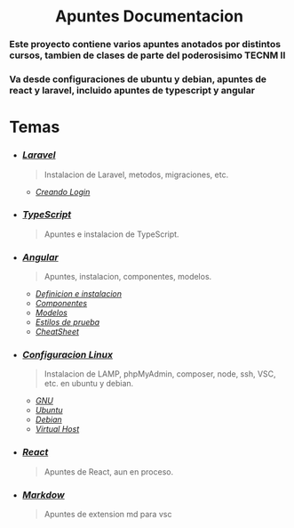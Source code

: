 <h1 align="center">Apuntes Documentacion</h1>

### Este proyecto contiene varios apuntes anotados por distintos cursos, tambien de clases de parte del poderosisimo TECNM II

### Va desde configuraciones de ubuntu y debian, apuntes de react y laravel, incluido apuntes de typescript y angular

# Temas 

- ### ***[Laravel](ApuntesLaravel/laravel.md)*** 
  > Instalacion de Laravel, metodos, migraciones, etc.
  - *[Creando Login](ApuntesLaravel/creandoLogin.md)*
- ### ***[TypeScript](ApuntesFront/apuntes_typescript.md)***
  > Apuntes e instalacion de TypeScript.
- ### ***[Angular](ApuntesFront/angular/)***
  > Apuntes, instalacion, componentes, modelos.
  - *[Definicion e instalacion](ApuntesFront/angular/angular.md)*
  - *[Componentes](ApuntesFront/angular/componente.md)*
  - *[Modelos](ApuntesFront/angular/model.md)*
  - *[Estilos de prueba](ApuntesFront/angular/estilos-basicos.css)*
  - *[CheatSheet](ApuntesFront/cheat/angular-cheat-sheet.pdf)*
- ### ***[Configuracion Linux](ApuntesLinux)***
    > Instalacion de LAMP, phpMyAdmin, composer, node, ssh, VSC, etc. en ubuntu y debian.
    - *[GNU](ApuntesLinux/gnu.md)*
    - *[Ubuntu](ApuntesLinux/ubuntu_config/desarrollador.md)*
    - *[Debian](ApuntesLinux/debian_config/desarrollador.md)*
    - *[Virtual Host](ApuntesLinux/virtualHost.md)*
<!-- - ### ***[ECMAS6](ApuntesPLF/ECMAS6.md)***
  > Apuntes de JS con babel. -->
- ### ***[React](ApuntesReact/React/React.md)***
  > Apuntes de React, aun en proceso.
<!-- - ### ***[ReactNative]()***
  > Apuntes de React Native aun en proceso. -->
<!-- - ### ***[Python](Python/)*** -->
  <!-- > Apuntes de python, incluye algunos ejercicios resueltos. -->

- ### ***[Markdow](ApunteMarkdow/apunttes.md)***
  > Apuntes de extension md para vsc
